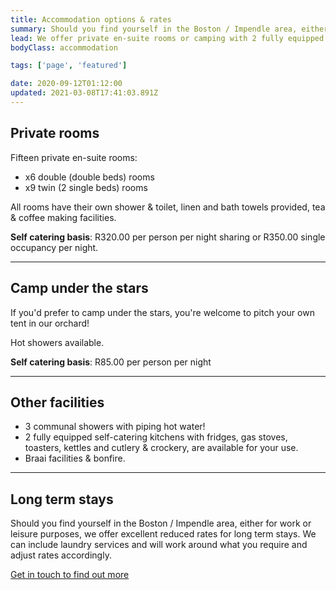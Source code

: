 ```yaml
---
title: Accommodation options & rates
summary: Should you find yourself in the Boston / Impendle area, either for work or leisure purposes, we offer private en-suite rooms or camping with 2 fully equipped communal self catering kitchens.
lead: We offer private en-suite rooms or camping with 2 fully equipped communal self catering kitchens.
bodyClass: accommodation

tags: ['page', 'featured']

date: 2020-09-12T01:12:00
updated: 2021-03-08T17:41:03.891Z
---
```

## Private rooms

Fifteen private en-suite rooms:

* x6 double (double beds) rooms
* x9 twin (2 single beds) rooms

All rooms have their own shower & toilet, linen and bath towels provided, tea & coffee making facilities.

**Self catering basis**: R320.00 per person per night sharing or R350.00 single occupancy per night.

---

## Camp under the stars

If you'd prefer to camp under the stars, you're welcome to pitch your own tent in our orchard!

Hot showers available.

**Self catering basis**: R85.00 per person per night

---

## Other facilities

* 3 communal showers with piping hot water!
* 2 fully equipped self-catering kitchens with fridges, gas stoves, toasters, kettles and cutlery & crockery, are available for your use.
* Braai facilities & bonfire.

---

## Long term stays

Should you find yourself in the Boston / Impendle area, either for work or leisure purposes, we offer excellent reduced rates for long term stays. We can include laundry services and will work around what you require and adjust rates accordingly.

[Get in touch to find out more][1]

[1]: /contact

